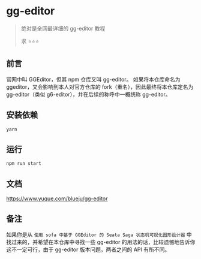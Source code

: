 # gg-editor

> 绝对是全网最详细的 gg-editor 教程
> 
> 求 ⭐⭐⭐

## 前言

官网中叫 GGEditor，但其 npm 仓库又叫 gg-editor。
如果将本仓库命名为 ggeditor，又会影响到本人对官方仓库的 fork（重名），因此最终将本仓库定名为 gg-editor（类似 g6-editor），并在后续的称呼中一概统称 gg-editor。

## 安装依赖

```bash
yarn
```

## 运行

```bash
npm run start
```

## 文档

https://www.yuque.com/blueju/gg-editor

## 备注

如果你是从 `使用 sofa 中基于 GGEditor 的 Seata Saga 状态机可视化图形设计器` 中找过来的，并希望在本仓库中寻找一些 gg-editor 的用法的话，比较遗憾地告诉你这不一定可行，由于 gg-editor 版本问题，两者之间的 API 有所不同。
